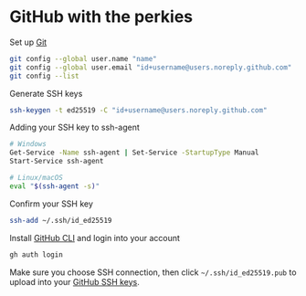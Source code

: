 # GitHub with the perkies

Set up [Git](https://git-scm.com/downloads/)

```sh
git config --global user.name "name"
git config --global user.email "id+username@users.noreply.github.com"
git config --list
```

Generate SSH keys

```sh
ssh-keygen -t ed25519 -C "id+username@users.noreply.github.com"
```

Adding your SSH key to ssh-agent

```sh
# Windows
Get-Service -Name ssh-agent | Set-Service -StartupType Manual
Start-Service ssh-agent

# Linux/macOS
eval "$(ssh-agent -s)"
```

Confirm your SSH key

```sh
ssh-add ~/.ssh/id_ed25519
```

Install [GitHub CLI](https://cli.github.com/) and login into your account

```sh
gh auth login
```

Make sure you choose SSH connection, then click `~/.ssh/id_ed25519.pub` to upload into your [GitHub SSH keys](https://docs.github.com/en/authentication/connecting-to-github-with-ssh/adding-a-new-ssh-key-to-your-github-account).
